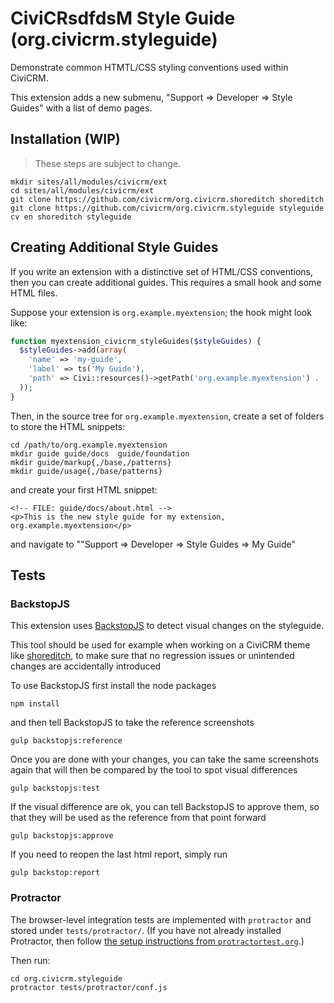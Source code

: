 # CiviCRsdfdsM Style Guide (org.civicrm.styleguide)

Demonstrate common HTMTL/CSS styling conventions used within CiviCRM.

This extension adds a new submenu, "Support => Developer => Style Guides"
with a list of demo pages.

## Installation (WIP)

> These steps are subject to change.

```
mkdir sites/all/modules/civicrm/ext
cd sites/all/modules/civicrm/ext
git clone https://github.com/civicrm/org.civicrm.shoreditch shoreditch
git clone https://github.com/civicrm/org.civicrm.styleguide styleguide
cv en shoreditch styleguide
```

## Creating Additional Style Guides

If you write an extension with a distinctive set of HTML/CSS conventions,
then you can create additional guides. This requires a small hook and some HTML files.

Suppose your extension is `org.example.myextension`; the hook might look like:

```php
function myextension_civicrm_styleGuides($styleGuides) {
  $styleGuides->add(array(
    'name' => 'my-guide',
    'label' => ts('My Guide'),
    'path' => Civi::resources()->getPath('org.example.myextension') . '/guide',
  ));
}
```

Then, in the source tree for `org.example.myextension`, create a set of folders
to store the HTML snippets:

```
cd /path/to/org.example.myextension
mkdir guide guide/docs  guide/foundation
mkdir guide/markup{,/base,/patterns}
mkdir guide/usage{,/base/patterns}
```

and create your first HTML snippet:

```
<!-- FILE: guide/docs/about.html -->
<p>This is the new style guide for my extension, org.example.myextension</p>
```

and navigate to ""Support => Developer => Style Guides => My Guide"

## Tests

### BackstopJS
This extension uses [BackstopJS](https://github.com/garris/BackstopJS) to detect visual changes on the styleguide.

This tool should be used for example when working on a CiviCRM theme like [shoreditch](https://github.com/civicrm/org.civicrm.shoreditch), to make sure that no regression issues or unintended changes are accidentally introduced

To use BackstopJS first install the node packages
```
npm install
```
and then tell BackstopJS to take the reference screenshots
```
gulp backstopjs:reference
```
Once you are done with your changes, you can take the same screenshots again that will then be compared by the tool to spot visual differences
```
gulp backstopjs:test
```
If the visual difference are ok, you can tell BackstopJS to approve them, so that they will be used as the reference from that point forward
```
gulp backstopjs:approve
```
If you need to reopen the last html report, simply run
```
gulp backstop:report
```

### Protractor
The browser-level integration tests are implemented with `protractor` and stored
under `tests/protractor/`.  (If you have not already installed Protractor, then
follow [the setup instructions from `protractortest.org`](http://www.protractortest.org/).)

Then run:

```
cd org.civicrm.styleguide
protractor tests/protractor/conf.js
```
